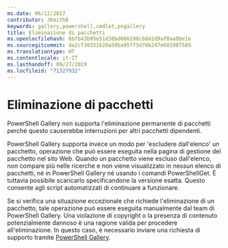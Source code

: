 ```yaml
---
ms.date: 06/12/2017
contributor: JKeithB
keywords: gallery,powershell,cmdlet,psgallery
title: Eliminazione di pacchetti
ms.openlocfilehash: 6bfb43b95e51d38bd606198cb8d2d9af0aa0be1e
ms.sourcegitcommit: 4a2cf30351620a58ba95ff5d76b247e601907589
ms.translationtype: HT
ms.contentlocale: it-IT
ms.lasthandoff: 09/27/2019
ms.locfileid: "71327932"
---
```

# <a name="deleting-packages"></a>Eliminazione di pacchetti

PowerShell Gallery non supporta l'eliminazione permanente di pacchetti perché questo causerebbe interruzioni per altri pacchetti dipendenti.

PowerShell Gallery supporta invece un modo per 'escludere dall'elenco' un pacchetto, operazione che può essere eseguita nella pagina di gestione del pacchetto nel sito Web.
Quando un pacchetto viene escluso dall'elenco, non compare più nelle ricerche e non viene visualizzato in nessun elenco di pacchetti, né in PowerShell Gallery né usando i comandi PowerShellGet.
È tuttavia possibile scaricarlo specificandone la versione esatta. Questo consente agli script automatizzati di continuare a funzionare.

Se si verifica una situazione eccezionale che richiede l'eliminazione di un pacchetto, tale operazione può essere eseguita manualmente dal team di PowerShell Gallery.
Una violazione di copyright o la presenza di contenuto potenzialmente dannoso è una ragione valida per procedere all'eliminazione.
In questo caso, è necessario inviare una richiesta di supporto tramite [PowerShell Gallery](https://www.PowerShellGallery.com).
